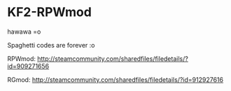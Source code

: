 # KF2-RPWmod
hawawa =o

Spaghetti codes are forever :o

RPWmod:
http://steamcommunity.com/sharedfiles/filedetails/?id=909271656

RGmod:
http://steamcommunity.com/sharedfiles/filedetails/?id=912927616
